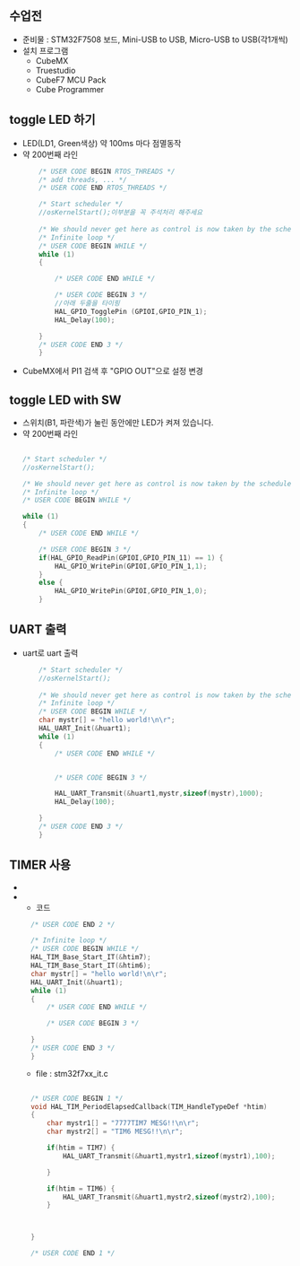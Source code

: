 ## 수업전
  - 준비물 : STM32F7508 보드, Mini-USB to USB, Micro-USB to USB(각1개씩)
  - 설치 프로그램 
    - CubeMX
    - Truestudio
    - CubeF7 MCU Pack
    - Cube Programmer

## toggle LED 하기
  - LED(LD1, Green색상) 약 100ms 마다 점멸동작
  - 약 200번째 라인
    ```c
        /* USER CODE BEGIN RTOS_THREADS */
        /* add threads, ... */
        /* USER CODE END RTOS_THREADS */

        /* Start scheduler */
        //osKernelStart();이부분을 꼭 주석처리 해주세요
        
        /* We should never get here as control is now taken by the scheduler */
        /* Infinite loop */
        /* USER CODE BEGIN WHILE */
        while (1)
        {

            /* USER CODE END WHILE */

            /* USER CODE BEGIN 3 */
            //아래 두줄을 타이핑
            HAL_GPIO_TogglePin (GPIOI,GPIO_PIN_1);
            HAL_Delay(100);        

        }
        /* USER CODE END 3 */
        }

    ```
  - CubeMX에서 PI1 검색 후 "GPIO OUT"으로 설정 변경


## toggle LED with SW
  - 스위치(B1, 파란색)가 눌린 동안에만 LED가 켜져 있습니다.
  - 약 200번째 라인
    ```c
        
    /* Start scheduler */
    //osKernelStart();
    
    /* We should never get here as control is now taken by the scheduler */
    /* Infinite loop */
    /* USER CODE BEGIN WHILE */

    while (1)
    {
        /* USER CODE END WHILE */

        /* USER CODE BEGIN 3 */
        if(HAL_GPIO_ReadPin(GPIOI,GPIO_PIN_11) == 1) {
            HAL_GPIO_WritePin(GPIOI,GPIO_PIN_1,1);
        }
        else {
            HAL_GPIO_WritePin(GPIOI,GPIO_PIN_1,0);
        }
    ```


## UART 출력
  - uart로 uart 출력
    ```c
        /* Start scheduler */
        //osKernelStart();
        
        /* We should never get here as control is now taken by the scheduler */
        /* Infinite loop */
        /* USER CODE BEGIN WHILE */
        char mystr[] = "hello world!\n\r";
        HAL_UART_Init(&huart1);
        while (1)
        {
            /* USER CODE END WHILE */


            /* USER CODE BEGIN 3 */

            HAL_UART_Transmit(&huart1,mystr,sizeof(mystr),1000);
            HAL_Delay(100);

        }
        /* USER CODE END 3 */
        }
    ```

## TIMER 사용 
- 
- 
  - 코드
  ```c
    /* USER CODE END 2 */

    /* Infinite loop */
    /* USER CODE BEGIN WHILE */
    HAL_TIM_Base_Start_IT(&htim7);
    HAL_TIM_Base_Start_IT(&htim6);
    char mystr[] = "hello world!\n\r";
    HAL_UART_Init(&huart1);
    while (1)
    {
        /* USER CODE END WHILE */

        /* USER CODE BEGIN 3 */

    }
    /* USER CODE END 3 */
    }
  ```
  - file : stm32f7xx_it.c
  ```c
    
    /* USER CODE BEGIN 1 */
    void HAL_TIM_PeriodElapsedCallback(TIM_HandleTypeDef *htim)
    {
        char mystr1[] = "7777TIM7 MESG!!\n\r";
        char mystr2[] = "TIM6 MESG!!\n\r";

        if(htim = TIM7) {
            HAL_UART_Transmit(&huart1,mystr1,sizeof(mystr1),100);

        }

        if(htim = TIM6) {
            HAL_UART_Transmit(&huart1,mystr2,sizeof(mystr2),100);
        }



    }

    /* USER CODE END 1 */
  ```